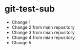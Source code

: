 # git-test-sub

- Change 1
- Change 2 from main repository
- Change 3 from mian repository
- Change 4 from mian repository
- Change 5
